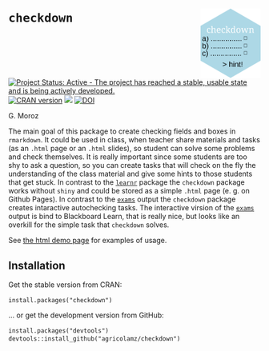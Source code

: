 # `checkdown` <img src="man/figures/logo.png" align="right" width="120" />

[![Project Status: Active - The project has reached a stable, usable state and is being actively developed.](http://www.repostatus.org/badges/latest/active.svg)](http://www.repostatus.org/#active)
[![CRAN version](http://www.r-pkg.org/badges/version/checkdown)](https://cran.r-project.org/package=checkdown)
[![](http://cranlogs.r-pkg.org/badges/grand-total/checkdown)](https://CRAN.R-project.org/package=checkdown)
[![DOI](https://zenodo.org/badge/240126674.svg)](https://zenodo.org/badge/latestdoi/240126674)

G. Moroz

The main goal of this package to create checking fields and boxes in `rmarkdown`. It could be used in class, when teacher share materials and tasks (as an `.html` page or an `.html` slides), so student can solve some problems and check themselves. It is really important since some students are too shy to ask a question, so you can create tasks that will check on the fly the understanding of the class material and give some hints to those students that get stuck. In contrast to the [`learnr`](https://rstudio.github.io/learnr/index.html) package the `checkdown` package works without `shiny` and could be stored as a simple `.html` page (e. g. on Github Pages). In contrast to the [`exams`](http://www.r-exams.org/) output the `checkdown` package creates intaractive autochecking tasks. The interactive virsion of the [`exams`](http://www.r-exams.org/) output is bind to Blackboard Learn, that is really nice, but looks like an overkill for the simple task that `checkdown` solves.

See [the html demo page](https://agricolamz.github.io/checkdown/) for examples of usage.

## Installation

Get the stable version from CRAN:

```{r, eval=FALSE}
install.packages("checkdown")
```

… or get the development version from GitHub:

```{r, eval=FALSE}
install.packages("devtools")
devtools::install_github("agricolamz/checkdown")
```
